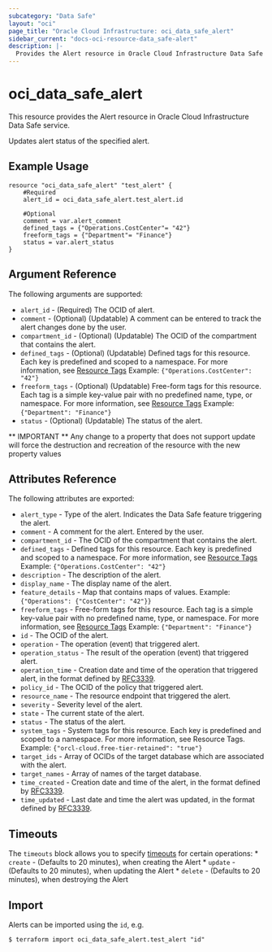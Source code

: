 ```yaml
---
subcategory: "Data Safe"
layout: "oci"
page_title: "Oracle Cloud Infrastructure: oci_data_safe_alert"
sidebar_current: "docs-oci-resource-data_safe-alert"
description: |-
  Provides the Alert resource in Oracle Cloud Infrastructure Data Safe service
---
```


# oci_data_safe_alert
This resource provides the Alert resource in Oracle Cloud Infrastructure Data Safe service.

Updates alert status of the specified alert.

## Example Usage

```hcl
resource "oci_data_safe_alert" "test_alert" {
	#Required
	alert_id = oci_data_safe_alert.test_alert.id

	#Optional
	comment = var.alert_comment
	defined_tags = {"Operations.CostCenter"= "42"}
	freeform_tags = {"Department"= "Finance"}
	status = var.alert_status
}
```

## Argument Reference

The following arguments are supported:

* `alert_id` - (Required) The OCID of alert.
* `comment` - (Optional) (Updatable) A comment can be entered to track the alert changes done by the user.
* `compartment_id` - (Optional) (Updatable) The OCID of the compartment that contains the alert.
* `defined_tags` - (Optional) (Updatable) Defined tags for this resource. Each key is predefined and scoped to a namespace. For more information, see [Resource Tags](https://docs.cloud.oracle.com/iaas/Content/General/Concepts/resourcetags.htm)  Example: `{"Operations.CostCenter": "42"}` 
* `freeform_tags` - (Optional) (Updatable) Free-form tags for this resource. Each tag is a simple key-value pair with no predefined name, type, or namespace. For more information, see [Resource Tags](https://docs.cloud.oracle.com/iaas/Content/General/Concepts/resourcetags.htm)  Example: `{"Department": "Finance"}` 
* `status` - (Optional) (Updatable) The status of the alert.


** IMPORTANT **
Any change to a property that does not support update will force the destruction and recreation of the resource with the new property values

## Attributes Reference

The following attributes are exported:

* `alert_type` - Type of the alert. Indicates the Data Safe feature triggering the alert.
* `comment` - A comment for the alert. Entered by the user.
* `compartment_id` - The OCID of the compartment that contains the alert.
* `defined_tags` - Defined tags for this resource. Each key is predefined and scoped to a namespace. For more information, see [Resource Tags](https://docs.cloud.oracle.com/iaas/Content/General/Concepts/resourcetags.htm)  Example: `{"Operations.CostCenter": "42"}` 
* `description` - The description of the alert.
* `display_name` - The display name of the alert.
* `feature_details` - Map that contains maps of values. Example: `{"Operations": {"CostCenter": "42"}}` 
* `freeform_tags` - Free-form tags for this resource. Each tag is a simple key-value pair with no predefined name, type, or namespace. For more information, see [Resource Tags](https://docs.cloud.oracle.com/iaas/Content/General/Concepts/resourcetags.htm)  Example: `{"Department": "Finance"}` 
* `id` - The OCID of the alert.
* `operation` - The operation (event) that triggered alert.
* `operation_status` - The result of the operation (event) that triggered alert.
* `operation_time` - Creation date and time of the operation that triggered alert, in the format defined by [RFC3339](https://tools.ietf.org/html/rfc3339).
* `policy_id` - The OCID of the policy that triggered alert.
* `resource_name` - The resource endpoint that triggered the alert.
* `severity` - Severity level of the alert.
* `state` - The current state of the alert.
* `status` - The status of the alert.
* `system_tags` - System tags for this resource. Each key is predefined and scoped to a namespace. For more information, see Resource Tags. Example: `{"orcl-cloud.free-tier-retained": "true"}` 
* `target_ids` - Array of OCIDs of the target database which are associated with the alert.
* `target_names` - Array of names of the target database.
* `time_created` - Creation date and time of the alert, in the format defined by [RFC3339](https://tools.ietf.org/html/rfc3339).
* `time_updated` - Last date and time the alert was updated, in the format defined by [RFC3339](https://tools.ietf.org/html/rfc3339).

## Timeouts

The `timeouts` block allows you to specify [timeouts](https://registry.terraform.io/providers/oracle/oci/latest/docs/guides/changing_timeouts) for certain operations:
	* `create` - (Defaults to 20 minutes), when creating the Alert
	* `update` - (Defaults to 20 minutes), when updating the Alert
	* `delete` - (Defaults to 20 minutes), when destroying the Alert


## Import

Alerts can be imported using the `id`, e.g.

```
$ terraform import oci_data_safe_alert.test_alert "id"
```

